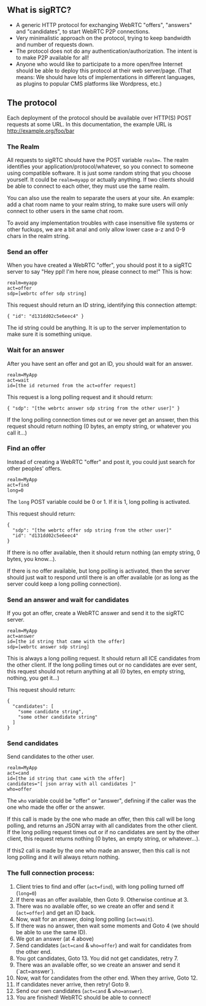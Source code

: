## What is sigRTC?

* A generic HTTP protocol for exchanging WebRTC "offers", "answers" and "candidates",
  to start WebRTC P2P connections.
* Very minimalistic approach on the protocol, trying to keep bandwidth and number of requests down.
* The protocol does not do any authentication/authorization. The intent is to make P2P available for all!
* Anyone who would like to participate to a more open/free Internet should be able to deploy this protocol
  at their web server/page. (That means: We should have lots of implementations in different languages,
  as plugins to popular CMS platforms like Wordpress, etc.)

## The protocol

Each deployment of the protocol should be available over HTTP(S) POST requests at some URL.
In this documentation, the example URL is http://example.org/foo/bar

### The Realm

All requests to sigRTC should have the POST variable `realm=`.
The realm identifies your application/protocol/whatever, so you connect to someone using compatible software.
It is just some random string that you choose yourself. It could be `realm=myapp` or actually anything.
If two clients should be able to connect to each other, they must use the same realm.

You can also use the realm to separate the users at your site. An example: add a chat room name to your realm string,
to make sure users will only connect to other users in the same chat room.

To avoid any implementation troubles with case insensitive file systems or other fuckups,
we are a bit anal and only allow lower case a-z and 0-9 chars in the realm string.

### Send an offer

When you have created a WebRTC "offer", you should post it to a sigRTC server to say
"Hey ppl! I'm here now, please connect to me!" This is how:

    realm=myapp
    act=offer
    sdp=[webrtc offer sdp string]

This request should return an ID string, identifying this connection attempt:

    { "id": "d131dd02c5e6eec4" }

The id string could be anything. It is up to the server implementation to make sure it is something unique.

### Wait for an answer

After you have sent an offer and got an ID, you should wait for an answer.

    realm=MyApp
    act=wait
    id=[the id returned from the act=offer request]
    
This request is a long polling request and it should return:

    { "sdp": "[the webrtc answer sdp string from the other user]" }
    
If the long polling connection times out or we never get an answer, then this request should return nothing
(0 bytes, an empty string, or whatever you call it...)

### Find an offer

Instead of creating a WebRTC "offer" and post it, you could just search for other peoples' offers.

    realm=MyApp
    act=find
    long=0

The `long` POST variable could be 0 or 1. If it is 1, long polling is activated.

This request should return:

    {
      "sdp": "[the webrtc offer sdp string from the other user]"
      "id": "d131dd02c5e6eec4"
    }

If there is no offer available, then it should return nothing (an empty string, 0 bytes, you know...).

If there is no offer available, but long polling is activated, then the server should just wait to respond
until there is an offer available (or as long as the server could keep a long polling connection).

### Send an answer and wait for candidates

If you got an offer, create a WebRTC answer and send it to the sigRTC server.

    realm=MyApp
    act=answer
    id=[the id string that came with the offer]
    sdp=[webrtc answer sdp string]

This is always a long polling request. It should return all ICE candidates from the other client.
If the long polling times out or no candidates are ever sent, this request should not return anything
at all (0 bytes, en empty string, nothing, you get it...)

This request should return:

    {
      "candidates": [
        "some candidate string",
        "some other candidate string"
      ]
    }

### Send candidates

Send candidates to the other user.

    realm=MyApp
    act=cand
    id=[the id string that came with the offer]
    candidates="[ json array with all candidates ]"
    who=offer

The `who` variable could be "offer" or "answer", defining if the caller was the one who made the offer
or the answer.

If this call is made by the one who made an offer, then this call will be long polling,
and returns an JSON array with all candidates from the other client. If the long polling request times
out or if no candidates are sent by the other client, this request returns nothing (0 bytes, an empty string,
or whatever...).

If this2 call is made by the one who made an answer, then this call is not long polling and it will always
return nothing.

### The full connection process:

1. Client tries to find and offer (`act=find`), with long polling turned off (`long=0`)
2. If there was an offer available, then Goto 9. Otherwise continue at 3.
3. There was no available offer, so we create an offer and send it (`act=offer`) and get an ID back.
4. Now, wait for an answer, doing long polling (`act=wait`).
5. If there was no answer, then wait some moments and Goto 4 (we should be able to use the same ID).
6. We got an answer (at 4 above)
7. Send candidates (`act=cand` & `who=offer`) and wait for candidates from the other end.
8. You got candidates, Goto 13. You did not get candidates, retry 7.
9. There was an available offer, so we create an answer and send it (`act=answer´).
10. Now, wait for candidates from the other end. When they arrive, Goto 12.
11. If candidates never arrive, then retry! Goto 9.
12. Send our own candidates (`act=cand` & `who=answer`).
13. You are finished! WebRTC should be able to connect!


